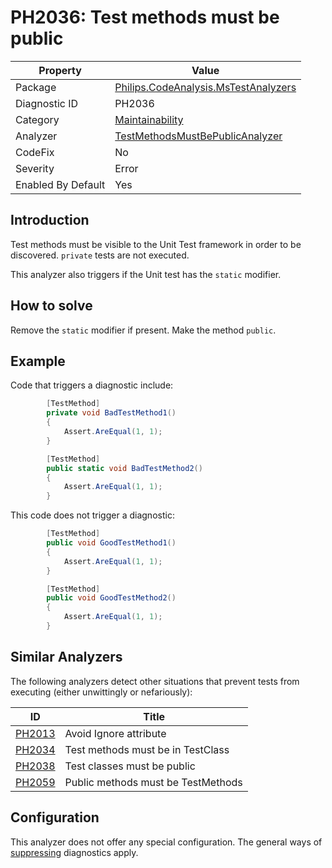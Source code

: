 # PH2036: Test methods must be public

| Property | Value  |
|--|--|
| Package | [Philips.CodeAnalysis.MsTestAnalyzers](https://www.nuget.org/packages/Philips.CodeAnalysis.MsTestAnalyzers) |
| Diagnostic ID | PH2036 |
| Category  | [Maintainability](../Maintainability.md) |
| Analyzer | [TestMethodsMustBePublicAnalyzer](https://github.com/philips-software/roslyn-analyzers/blob/main/Philips.CodeAnalysis.MsTestAnalyzers/TestMethodsMustBePublicAnalyzer.cs)
| CodeFix  | No |
| Severity | Error |
| Enabled By Default | Yes |

## Introduction

Test methods must be visible to the Unit Test framework in order to be discovered. `private` tests are not executed.

This analyzer also triggers if the Unit test has the `static` modifier.

## How to solve

Remove the `static` modifier if present. Make the method `public`.

## Example

Code that triggers a diagnostic include:
``` cs
        [TestMethod]
        private void BadTestMethod1()
        {
            Assert.AreEqual(1, 1);
        }

        [TestMethod]
        public static void BadTestMethod2()
        {
            Assert.AreEqual(1, 1);
        }
```

This code does not trigger a diagnostic:
``` cs
        [TestMethod]
        public void GoodTestMethod1()
        {
            Assert.AreEqual(1, 1);
        }

        [TestMethod]
        public void GoodTestMethod2()
        {
            Assert.AreEqual(1, 1);
        }
```

## Similar Analyzers

The following analyzers detect other situations that prevent tests from executing (either unwittingly or nefariously):

| ID | Title  |
|--|--|
| [PH2013](./PH2013.md) | Avoid Ignore attribute |
| [PH2034](./PH2034.md) | Test methods must be in TestClass |
| [PH2038](./PH2038.md) | Test classes must be public |
| [PH2059](./PH2059.md) | Public methods must be TestMethods |

## Configuration

This analyzer does not offer any special configuration. The general ways of [suppressing](https://learn.microsoft.com/en-us/dotnet/fundamentals/code-analysis/suppress-warnings) diagnostics apply.
